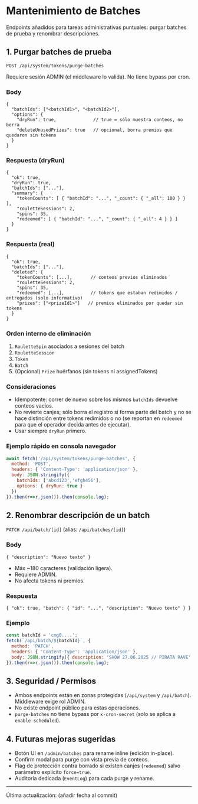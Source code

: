 # Mantenimiento de Batches

Endpoints añadidos para tareas administrativas puntuales: purgar batches de prueba y renombrar descripciones.

## 1. Purgar batches de prueba
`POST /api/system/tokens/purge-batches`

Requiere sesión ADMIN (el middleware lo valida). No tiene bypass por cron.

### Body
```jsonc
{
  "batchIds": ["<batchId1>", "<batchId2>"],
  "options": {
    "dryRun": true,              // true = sólo muestra conteos, no borra
    "deleteUnusedPrizes": true   // opcional, borra premios que quedaron sin tokens
  }
}
```

### Respuesta (dryRun)
```jsonc
{
  "ok": true,
  "dryRun": true,
  "batchIds": ["..."],
  "summary": {
    "tokenCounts": [ { "batchId": "...", "_count": { "_all": 100 } } ],
    "rouletteSessions": 2,
    "spins": 35,
    "redeemed": [ { "batchId": "...", "_count": { "_all": 4 } } ]
  }
}
```

### Respuesta (real)
```jsonc
{
  "ok": true,
  "batchIds": ["..."],
  "deleted": {
    "tokenCounts": [...],       // conteos previos eliminados
    "rouletteSessions": 2,
    "spins": 35,
    "redeemed": [...],          // tokens que estaban redimidos / entregados (solo informativo)
    "prizes": ["<prizeId1>"]   // premios eliminados por quedar sin tokens
  }
}
```

### Orden interno de eliminación
1. `RouletteSpin` asociados a sesiones del batch
2. `RouletteSession`
3. `Token`
4. `Batch`
5. (Opcional) `Prize` huérfanos (sin tokens ni assignedTokens)

### Consideraciones
- Idempotente: correr de nuevo sobre los mismos `batchIds` devuelve conteos vacíos.
- No revierte canjes; sólo borra el registro si forma parte del batch y no se hace distinción entre tokens redimidos o no (se reportan en `redeemed` para que el operador decida antes de ejecutar).
- Usar siempre `dryRun` primero.

### Ejemplo rápido en consola navegador
```javascript
await fetch('/api/system/tokens/purge-batches', {
  method: 'POST',
  headers: { 'Content-Type': 'application/json' },
  body: JSON.stringify({
    batchIds: ['abcd123','efgh456'],
    options: { dryRun: true }
  })
}).then(r=>r.json()).then(console.log);
```

## 2. Renombrar descripción de un batch
`PATCH /api/batch/[id]` (alias: `/api/batches/[id]`)

### Body
```jsonc
{ "description": "Nuevo texto" }
```
- Máx ~180 caracteres (validación ligera).
- Requiere ADMIN.
- No afecta tokens ni premios.

### Respuesta
```jsonc
{ "ok": true, "batch": { "id": "...", "description": "Nuevo texto" } }
```

### Ejemplo
```javascript
const batchId = 'cmg0....';
fetch(`/api/batch/${batchId}`, {
  method: 'PATCH',
  headers: { 'Content-Type': 'application/json' },
  body: JSON.stringify({ description: 'SHOW 27.06.2025 // PIRATA RAVE' })
}).then(r=>r.json()).then(console.log);
```

## 3. Seguridad / Permisos
- Ambos endpoints están en zonas protegidas (`/api/system` y `/api/batch`). Middleware exige rol ADMIN.
- No existe endpoint público para estas operaciones.
- `purge-batches` no tiene bypass por `x-cron-secret` (solo se aplica a `enable-scheduled`).

## 4. Futuras mejoras sugeridas
- Botón UI en `/admin/batches` para rename inline (edición in-place).
- Confirm modal para purge con vista previa de conteos.
- Flag de protección contra borrado si existen canjes (`redeemed`) salvo parámetro explícito `force=true`.
- Auditoría dedicada (`EventLog`) para cada purge y rename.

---
Última actualización: (añadir fecha al commit)

